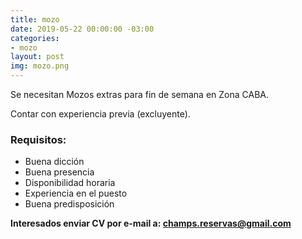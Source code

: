 ```yaml
---
title: mozo
date: 2019-05-22 00:00:00 -03:00
categories:
- mozo
layout: post
img: mozo.png
---
```


Se necesitan Mozos extras para fin de semana en Zona CABA.

Contar con experiencia previa (excluyente). 
 
### Requisitos:
- Buena dicción
- Buena presencia
- Disponibilidad horaria
- Experiencia en el puesto
- Buena predisposición

**Interesados enviar CV por e-mail a: champs.reservas@gmail.com**
